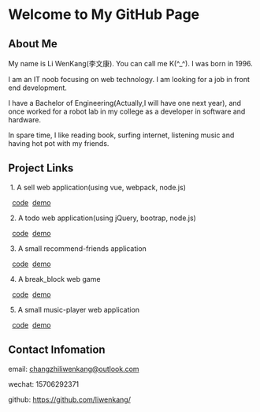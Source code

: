 # Welcome to My GitHub Page

## About Me

My name is Li WenKang(李文康). You can call me K(^_^). I was born in 1996.

I am an IT noob focusing on web technology. I am looking for a job in front end development. 

I have a Bachelor of Engineering(Actually,I will have one next year), and once worked for a robot lab in my college as a developer in software and hardware.

In spare time, I like reading book, surfing internet, listening music and having hot pot with my friends.

## Project Links

&nbsp;1. A sell web application(using vue, webpack, node.js) 

&nbsp;&nbsp;[code](https://github.com/liwenkang/ele.vue)&nbsp;&nbsp;[demo](http://liwenkang.top:8080/#/goods)

&nbsp;2. A todo web application(using jQuery, bootrap, node.js) 

&nbsp;&nbsp;[code](https://github.com/liwenkang/todoList)&nbsp;&nbsp;[demo](http://liwenkang.top:8081/)

&nbsp;3. A small recommend-friends application 

&nbsp;&nbsp;[code](https://github.com/liwenkang/recommend_friends)&nbsp;&nbsp;[demo](https://liwenkang.github.io/recommend_friends)

&nbsp;4. A break_block web game  

&nbsp;&nbsp;[code](https://github.com/liwenkang/break_block)&nbsp;&nbsp;[demo](https://liwenkang.github.io/break_block)

&nbsp;5. A small music-player web application  

&nbsp;&nbsp;[code](https://github.com/liwenkang/music_Player)&nbsp;&nbsp;[demo](https://liwenkang.github.io/music_Player)
  
  
## Contact Infomation 

email: changzhiliwenkang@outlook.com

wechat: 15706292371

github: https://github.com/liwenkang/
